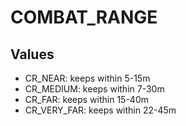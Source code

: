 # COMBAT_RANGE

## Values
* CR_NEAR: keeps within 5-15m
* CR_MEDIUM: keeps within 7-30m
* CR_FAR: keeps within 15-40m
* CR_VERY_FAR: keeps within 22-45m
